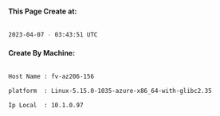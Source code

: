 
   
#### This Page Create at:

```bash

2023-04-07 - 03:43:51 UTC

```

#### Create By Machine:

```bash

Host Name : fv-az206-156

platform  : Linux-5.15.0-1035-azure-x86_64-with-glibc2.35

Ip Local  : 10.1.0.97

```

